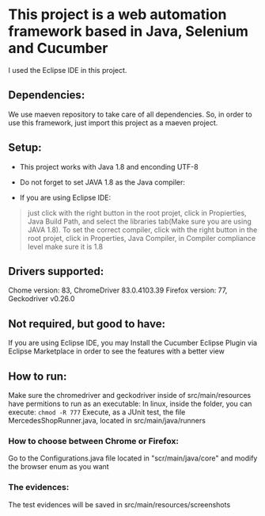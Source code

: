 # This project is a web automation framework based in Java, Selenium and Cucumber
I used the Eclipse IDE in this project.

## Dependencies:
We use maeven repository to take  care of all dependencies. So, in order to use this framework, just import this project as a maeven project.

## Setup:
- This project works with Java 1.8 and enconding UTF-8

- Do not forget to set JAVA 1.8 as the Java compiler:
- If you are using Eclipse IDE:
 > just click with the right button in the root projet, click in Propierties, Java Build Path, and  select the libraries tab(Make sure you are using JAVA 1.8).
 >To set the correct compiler, click with the right button in the root projet, click in Properties, Java Compiler, in Compiler compliance level make sure it is 1.8

## Drivers supported:
Chome version: 83, ChromeDriver 83.0.4103.39
Firefox version: 77, Geckodriver v0.26.0

## Not required, but good to have:
If you are using Eclipse IDE, you may Install the Cucumber Eclipse Plugin via Eclipse Marketplace in order to see the features with a better view

## How to run:
Make sure the chromedriver and geckodriver inside of src/main/resources have permitions to run as an executable: In linux, inside the folder, you can execute: <code>chmod -R 777</code>
Execute, as a JUnit test, the file MercedesShopRunner.java, located in src/main/java/runners

### How to choose between Chrome or Firefox:
Go to the Configurations.java file located in "scr/main/java/core" and modify the browser enum as you want

### The evidences:
The test evidences will be saved in src/main/resources/screenshots
